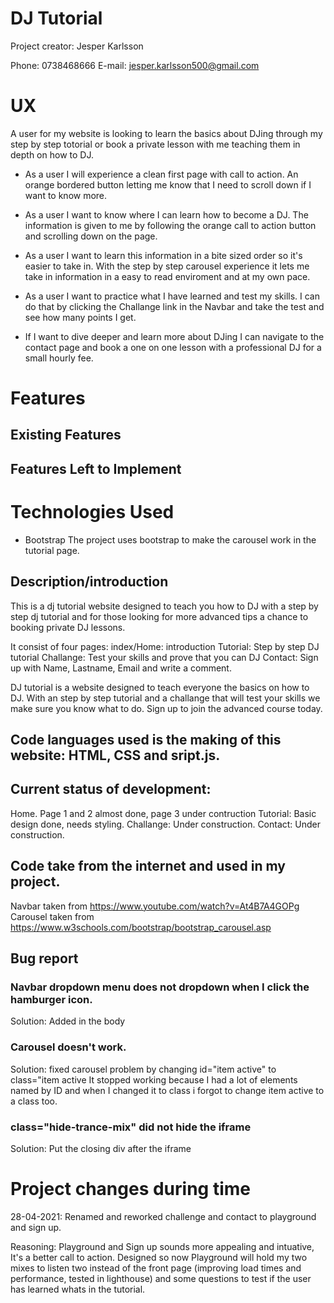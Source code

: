 # DJ Tutorial

Project creator: Jesper Karlsson

Phone: 0738468666
E-mail: jesper.karlsson500@gmail.com

# UX
A user for my website is looking to learn the basics about DJing through my step by step totorial
or book a private lesson with me teaching them in depth on how to DJ.

* As a user I will experience a clean first page with call to action. An orange bordered button letting 
me know that I need to scroll down if I want to know more. 

* As a user I want to know where I can learn how to become a DJ. The information is given 
to me by following the orange call to action button and scrolling down on the page.

* As a user I want to learn this information in a bite sized order so it's easier to take in.
With the step by step carousel experience it lets me take in information in a 
easy to read enviroment and at my own pace.

* As a user I want to practice what I have learned and test my skills. 
I can do that by clicking the Challange link in the Navbar and take the test 
and see how many points I get.

* If I want to dive deeper and learn more about DJing I can navigate to the contact page and book a 
one on one lesson with a professional DJ for a small hourly fee.

# Features

## Existing Features

## Features Left to Implement


# Technologies Used

* Bootstrap
    The project uses bootstrap to make the carousel work in the tutorial page.

## Description/introduction

This is a dj tutorial website designed to teach you how to DJ with a 
step by step dj tutorial and  for those looking for more advanced tips 
a chance to booking private DJ lessons.

It consist of four pages:
index/Home: introduction
Tutorial: Step by step DJ tutorial
Challange: Test your skills and prove that you can DJ
Contact: Sign up with Name, Lastname, Email and write a comment.

DJ tutorial is a website designed to teach everyone the basics on how to DJ. 
With an step by step tutorial and a challange that will test your skills we make sure you know what to do.
Sign up to join the advanced course today.

## Code languages used is the making of this website: HTML, CSS and sript.js.

## Current status of development: 
Home. Page 1 and 2 almost done, page 3 under contruction
Tutorial: Basic design done, needs styling.
Challange: Under construction.
Contact: Under construction.

## Code take from the internet and used in my project.

Navbar taken from https://www.youtube.com/watch?v=At4B7A4GOPg
Carousel taken from https://www.w3schools.com/bootstrap/bootstrap_carousel.asp

## Bug report
### Navbar dropdown menu does not dropdown when I click the hamburger icon.
Solution: Added <script src="script.js"></script> in the body

### Carousel doesn't work. 
Solution: fixed carousel problem by changing id="item active" to class="item active
It stopped working because I had a lot of elements 
named by ID and when I changed it to class i forgot to change item active 
to a class too.

### class="hide-trance-mix" did not hide the iframe
Solution: Put the closing div after the iframe

# Project changes during time
28-04-2021: Renamed and reworked challenge and contact to playground and sign up.

Reasoning: Playground and Sign up sounds more appealing and intuative, It's a better call to action. 
Designed so now Playground will hold my two mixes to listen two instead of the front page 
(improving load times and performance, tested in lighthouse) and some questions to test if the 
user has learned whats in the tutorial.



